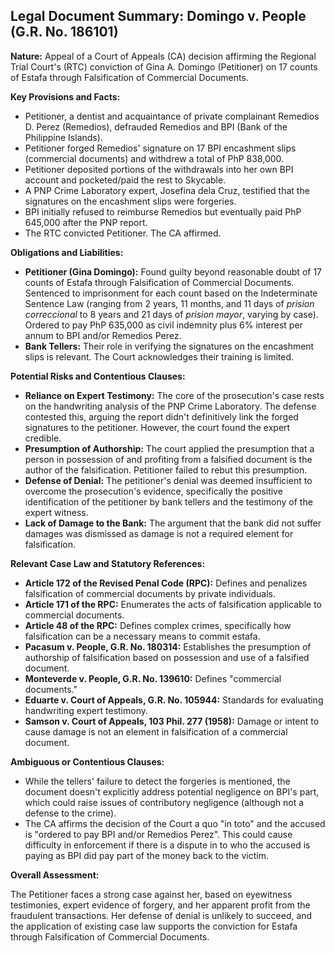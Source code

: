 ## Legal Document Summary: Domingo v. People (G.R. No. 186101)

**Nature:** Appeal of a Court of Appeals (CA) decision affirming the Regional Trial Court's (RTC) conviction of Gina A. Domingo (Petitioner) on 17 counts of Estafa through Falsification of Commercial Documents.

**Key Provisions and Facts:**

*   Petitioner, a dentist and acquaintance of private complainant Remedios D. Perez (Remedios), defrauded Remedios and BPI (Bank of the Philippine Islands).
*   Petitioner forged Remedios' signature on 17 BPI encashment slips (commercial documents) and withdrew a total of PhP 838,000.
*   Petitioner deposited portions of the withdrawals into her own BPI account and pocketed/paid the rest to Skycable.
*   A PNP Crime Laboratory expert, Josefina dela Cruz, testified that the signatures on the encashment slips were forgeries.
*   BPI initially refused to reimburse Remedios but eventually paid PhP 645,000 after the PNP report.
*   The RTC convicted Petitioner. The CA affirmed.

**Obligations and Liabilities:**

*   **Petitioner (Gina Domingo):** Found guilty beyond reasonable doubt of 17 counts of Estafa through Falsification of Commercial Documents. Sentenced to imprisonment for each count based on the Indeterminate Sentence Law (ranging from 2 years, 11 months, and 11 days of *prision correccional* to 8 years and 21 days of *prision mayor*, varying by case). Ordered to pay PhP 635,000 as civil indemnity plus 6% interest per annum to BPI and/or Remedios Perez.
*   **Bank Tellers:** Their role in verifying the signatures on the encashment slips is relevant. The Court acknowledges their training is limited.

**Potential Risks and Contentious Clauses:**

*   **Reliance on Expert Testimony:** The core of the prosecution's case rests on the handwriting analysis of the PNP Crime Laboratory. The defense contested this, arguing the report didn't definitively link the forged signatures to the petitioner. However, the court found the expert credible.
*   **Presumption of Authorship:** The court applied the presumption that a person in possession of and profiting from a falsified document is the author of the falsification. Petitioner failed to rebut this presumption.
*   **Defense of Denial:** The petitioner's denial was deemed insufficient to overcome the prosecution's evidence, specifically the positive identification of the petitioner by bank tellers and the testimony of the expert witness.
*   **Lack of Damage to the Bank:** The argument that the bank did not suffer damages was dismissed as damage is not a required element for falsification.

**Relevant Case Law and Statutory References:**

*   **Article 172 of the Revised Penal Code (RPC):** Defines and penalizes falsification of commercial documents by private individuals.
*   **Article 171 of the RPC:** Enumerates the acts of falsification applicable to commercial documents.
*   **Article 48 of the RPC:** Defines complex crimes, specifically how falsification can be a necessary means to commit estafa.
*   **Pacasum v. People, G.R. No. 180314:**  Establishes the presumption of authorship of falsification based on possession and use of a falsified document.
*   **Monteverde v. People, G.R. No. 139610:** Defines "commercial documents."
*   **Eduarte v. Court of Appeals, G.R. No. 105944:** Standards for evaluating handwriting expert testimony.
*    **Samson v. Court of Appeals, 103 Phil. 277 (1958):** Damage or intent to cause damage is not an element in falsification of a commercial document.

**Ambiguous or Contentious Clauses:**

*   While the tellers' failure to detect the forgeries is mentioned, the document doesn't explicitly address potential negligence on BPI's part, which could raise issues of contributory negligence (although not a defense to the crime).
*   The CA affirms the decision of the Court a quo "in toto" and the accused is "ordered to pay BPI and/or Remedios Perez". This could cause difficulty in enforcement if there is a dispute in to who the accused is paying as BPI did pay part of the money back to the victim.

**Overall Assessment:**

The Petitioner faces a strong case against her, based on eyewitness testimonies, expert evidence of forgery, and her apparent profit from the fraudulent transactions. Her defense of denial is unlikely to succeed, and the application of existing case law supports the conviction for Estafa through Falsification of Commercial Documents.
